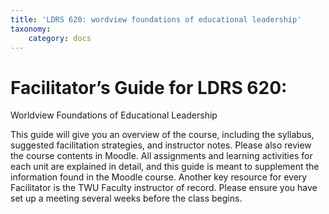 ```yaml
---
title: 'LDRS 620: wordview foundations of educational leadership'
taxonomy:
    category: docs
---
```

# Facilitator’s Guide for LDRS 620:  

Worldview Foundations of Educational Leadership

This guide will give you an overview of the course, including the syllabus, suggested facilitation strategies, and instructor notes. Please also review the course contents in Moodle. All assignments and learning activities for each unit are explained in detail, and this guide is meant to supplement the information found in the Moodle course. Another key resource for every Facilitator is the TWU Faculty instructor of record. Please ensure you have set up a meeting several weeks before the class begins.
